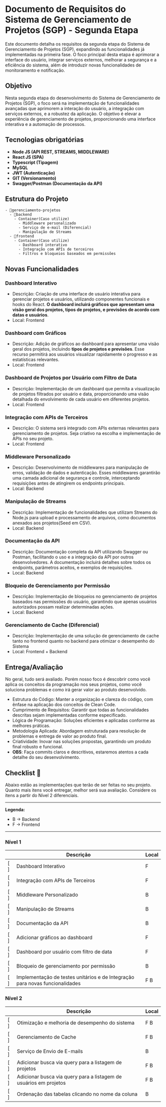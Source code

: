 # Documento de Requisitos do Sistema de Gerenciamento de Projetos (SGP) - Segunda Etapa

Este documento detalha os requisitos da segunda etapa do Sistema de Gerenciamento de Projetos (SGP), expandindo as funcionalidades já implementadas na primeira fase. O foco principal desta etapa é aprimorar a interface do usuário, integrar serviços externos, melhorar a segurança e a eficiência do sistema, além de introduzir novas funcionalidades de monitoramento e notificação.

## Objetivo

Nesta segunda etapa do desenvolvimento do Sistema de Gerenciamento de Projetos (SGP), o foco será na implementação de funcionalidades avançadas que aprimorem a interação do usuário, a integração com serviços externos, e a robustez da aplicação. O objetivo é elevar a experiência de gerenciamento de projetos, proporcionando uma interface interativa e a automação de processos.


## Tecnologias obrigatórias
- **Node JS (API REST, STREAMS, MIDDLEWARE)**
- **React JS (SPA)**
- **Typescript (Tipagem)**
- **MySQL**
- **JWT (Autenticação)**
- **GIT (Versionamento)**
- **Swagger/Postman (Documentação da API)**

## Estrutura do Projeto 

```
- 📂gerenciamento-projetos
  - 📂backend
    - Container(Caso utilize)
      - Middleware personalizado
      - Serviço de e-mail (Diferencial)
      - Manipulação de Streams
  - 📂frontend
    - Container(Caso utilize)
      - Dashboard interativo
      - Integração com APIs de terceiros
      - Filtros e bloqueios baseados em permissões
```

## **Novas Funcionalidades**

### **Dashboard Interativo**

- Descrição: Criação de uma interface de usuário interativa para gerenciar projetos e usuários, utilizando componentes funcionais e hooks do React. **O dashboard incluirá gráficos que apresentam uma visão geral dos projetos, tipos de projetos, e previsões de acordo com datas e usuários**.
- Local: Frontend

### **Dashboard com Gráficos**

- Descrição: Adição de gráficos ao dashboard para apresentar uma visão geral dos projetos, incluindo **tipos de projetos e previsões**. Esse recurso permitirá aos usuários visualizar rapidamente o progresso e as estatísticas relevantes.
- Local: Frontend

### **Dashboard de Projetos por Usuário com Filtro de Data**

- Descrição: Implementação de um dashboard que permita a visualização de projetos filtrados por usuário e data, proporcionando uma visão detalhada do envolvimento de cada usuário em diferentes projetos.
- Local: Frontend

### **Integração com APIs de Terceiros**
- Descrição: O sistema será integrado com APIs externas relevantes para gerenciamento de projetos. Seja criativo na escolha e implementação de APIs no seu projeto.
- Local: Frontend

### **Middleware Personalizado**
- Descrição: Desenvolvimento de middlewares para manipulação de erros, validação de dados e autenticação. Esses middlewares garantirão uma camada adicional de segurança e controle, interceptando requisições antes de atingirem os endpoints principais.
- Local: Backend

### **Manipulação de Streams**
- Descrição: Implementação de funcionalidades que utilizam Streams do Node.js para upload e processamento de arquivos, como documentos anexados aos projetos(Seed em CSV).
- Local: Backend

### **Documentação da API**
- Descrição: Documentação completa da API utilizando Swagger ou Postman, facilitando o uso e a integração da API por outros desenvolvedores. A documentação incluirá detalhes sobre todos os endpoints, parâmetros aceitos, e exemplos de requisições.
- Local: Backend

### **Bloqueio de Gerenciamento por Permissão**
- Descrição: Implementação de bloqueios no gerenciamento de projetos baseados nas permissões do usuário, garantindo que apenas usuários autorizados possam realizar determinadas ações.
- Local: Backend

### **Gerenciamento de Cache (Diferencial)**
- Descrição: Implementação de uma solução de gerenciamento de cache tanto no frontend quanto no backend para otimizar o desempenho do Sistema
- Local: Frontend + Backend

## **Entrega/Avaliação** 
No geral, tudo será avaliado. Porém nosso foco é descobrir como você aplica os conceitos da programação nos seus projetos, como você soluciona problemas e como irá gerar valor ao produto desenvolvido.

- Estrutura do Código: Manter a organização e clareza do código, com ênfase na aplicação dos conceitos de Clean Code.
- Cumprimento de Requisitos: Garantir que todas as funcionalidades descritas sejam implementadas conforme especificado.
- Lógica de Programação: Soluções eficientes e aplicadas conforme as melhores práticas.
- Metodologia Aplicada: Abordagem estruturada para resolução de problemas e entrega de valor ao produto final.
- Criatividade: Inovar nas soluções propostas, garantindo um produto final robusto e funcional.
- **OBS**: Faça commits claros e descritivos, estaremos atentos a cada detalhe do seu desenvolvimento.

## Checklist 📝

Abaixo estão as implementações que terão de ser feitas no seu projeto. Quanto mais itens você entregar, melhor será sua avaliação. Considere os itens a partir do Nível 2 diferenciais.

---

**Legenda:**

- B -> Backend
- F -> Frontend

---

### Nível 1

|     | Descrição                  | Local |
| --- | -------------------------- | ----- |
| [ ] | Dashboard Interativo           |  F    |
| [ ] | Integração com APIs de Terceiros      |  F   |
| [ ] | Middleware Personalizado           |   B  |
| [ ] | Manipulação de Streams             |   B  |
| [ ] | Documentação da API       |    B  |
| [ ] | Adicionar gráficos ao dashboard         |  F    |
| [ ] | Dashboard por usuário com filtro de data           |  F   |
| [ ] | Bloqueio de gerenciamento por permissão     |    B  |
| [ ] | Implementação de testes unitários e de Integração para novas funcionalidades                     |  F B  |


### Nível 2

|     | Descrição	                                            | Local |
| --- | ------------------------------------------------      | ----- |
| [ ] |	Otimização e melhoria de desempenho do sistema	    |  F B  |
| [ ] |	Gerenciamento de Cache	    |  F B  |
| [ ] | Serviço de Envio de E-mails         |    B  |
| [ ] | Adicionar busca via query para a listagem de projetos	|  F B  |
| [ ] | Adicionar busca via query para a listagem de usuários em projetos	|  F B  |
| [ ] | Ordenação das tabelas clicando no nome da coluna	    |   B  |







